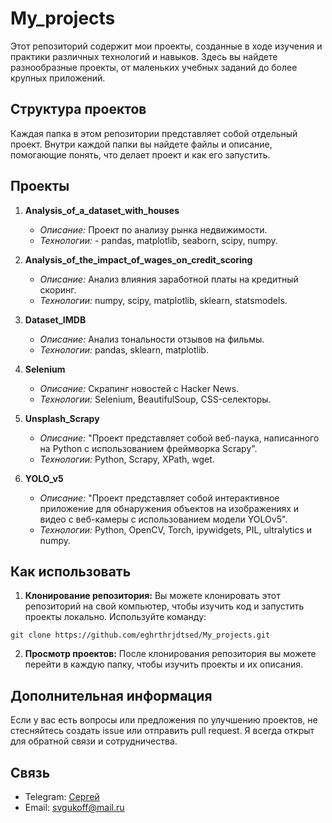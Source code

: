 # My_projects

Этот репозиторий содержит мои проекты, созданные в ходе изучения и практики различных технологий и навыков. Здесь вы найдете разнообразные проекты, от маленьких учебных заданий до более крупных приложений.

## Структура проектов

Каждая папка в этом репозитории представляет собой отдельный проект. Внутри каждой папки вы найдете файлы и описание, помогающие понять, что делает проект и как его запустить.

## Проекты

1. **Analysis_of_a_dataset_with_houses**
   - *Описание:* Проект по анализу рынка недвижимости.
   - *Технологии:* - pandas, matplotlib, seaborn, scipy, numpy.

2. **Analysis_of_the_impact_of_wages_on_credit_scoring**
   - *Описание:* Анализ влияния заработной платы на кредитный скоринг.
   - *Технологии:* numpy, scipy, matplotlib, sklearn, statsmodels.

3. **Dataset_IMDB**
   - *Описание:* Анализ тональности отзывов на фильмы.
   - *Технологии:* pandas, sklearn, matplotlib.

4. **Selenium**
   - *Описание:* Скрапинг новостей с Hacker News.
   - *Технологии:* Selenium, BeautifulSoup, CSS-селекторы. 
   
5. **Unsplash_Scrapy**
   - *Описание:* "Проект представляет собой веб-паука, написанного на Python с использованием фреймворка Scrapy".
   - *Технологии:* Python, Scrapy, XPath, wget.  

6. **YOLO_v5**
   - *Описание:* "Проект представляет собой интерактивное приложение для обнаружения объектов на изображениях и видео с веб-камеры с использованием модели YOLOv5".
   - *Технологии:* Python, OpenCV, Torch, ipywidgets, PIL, ultralytics и numpy.     
## Как использовать

1. **Клонирование репозитория:** Вы можете клонировать этот репозиторий на свой компьютер, чтобы изучить код и запустить проекты локально. Используйте команду:

```
git clone https://github.com/eghrthrjdtsed/My_projects.git
```

2. **Просмотр проектов:** После клонирования репозитория вы можете перейти в каждую папку, чтобы изучить проекты и их описания.

## Дополнительная информация

Если у вас есть вопросы или предложения по улучшению проектов, не стесняйтесь создать issue или отправить pull request. Я всегда открыт для обратной связи и сотрудничества.

## Связь

- Telegram: [Сергей](https://t.me/Gukov_Sergey)
- Email: svgukoff@mail.ru

